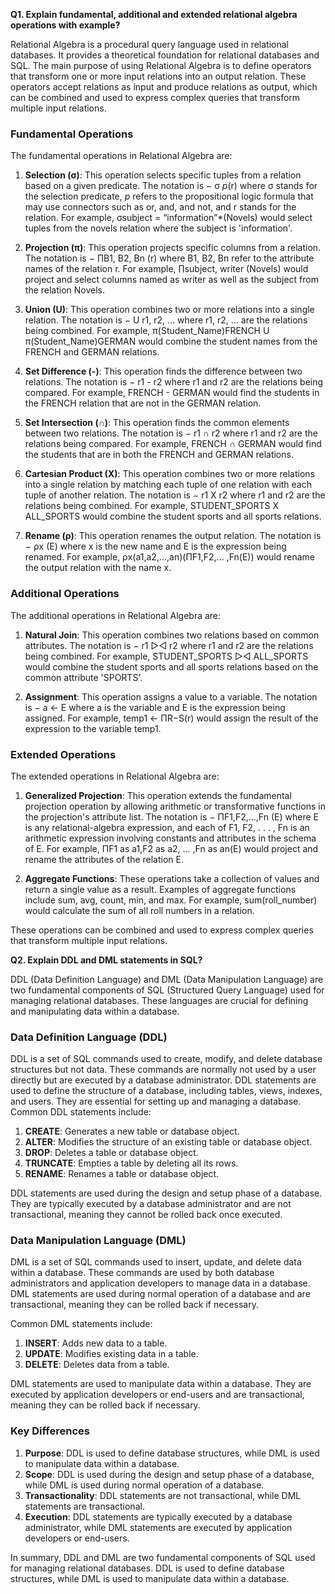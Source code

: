 **Q1. Explain fundamental, additional and extended relational algebra operations with example?**


Relational Algebra is a procedural query language used in relational databases. It provides a theoretical foundation for relational databases and SQL. The main purpose of using Relational Algebra is to define operators that transform one or more input relations into an output relation. These operators accept relations as input and produce relations as output, which can be combined and used to express complex queries that transform multiple input relations.

### Fundamental Operations

The fundamental operations in Relational Algebra are:

1. **Selection (σ)**: This operation selects specific tuples from a relation based on a given predicate. The notation is − σ *p*(r) where σ stands for the selection predicate, *p* refers to the propositional logic formula that may use connectors such as or, and, and not, and r stands for the relation. For example, σsubject = “information”*(Novels) would select tuples from the novels relation where the subject is 'information'.

2. **Projection (π)**: This operation projects specific columns from a relation. The notation is − ∏B1, B2, Bn (r) where B1, B2, Bn refer to the attribute names of the relation r. For example, ∏subject, writer (Novels) would project and select columns named as writer as well as the subject from the relation Novels.

3. **Union (U)**: This operation combines two or more relations into a single relation. The notation is − U r1, r2, ... where r1, r2, ... are the relations being combined. For example, π(Student_Name)FRENCH U π(Student_Name)GERMAN would combine the student names from the FRENCH and GERMAN relations.

4. **Set Difference (-)**: This operation finds the difference between two relations. The notation is − r1 - r2 where r1 and r2 are the relations being compared. For example, FRENCH - GERMAN would find the students in the FRENCH relation that are not in the GERMAN relation.

5. **Set Intersection (∩)**: This operation finds the common elements between two relations. The notation is − r1 ∩ r2 where r1 and r2 are the relations being compared. For example, FRENCH ∩ GERMAN would find the students that are in both the FRENCH and GERMAN relations.

6. **Cartesian Product (X)**: This operation combines two or more relations into a single relation by matching each tuple of one relation with each tuple of another relation. The notation is − r1 X r2 where r1 and r2 are the relations being combined. For example, STUDENT_SPORTS X ALL_SPORTS would combine the student sports and all sports relations.

7. **Rename (ρ)**: This operation renames the output relation. The notation is − ρx (E) where x is the new name and E is the expression being renamed. For example, ρx(a1,a2,...,an)(ΠF1,F2,... ,Fn(E)) would rename the output relation with the name x.

### Additional Operations

The additional operations in Relational Algebra are:

1. **Natural Join**: This operation combines two relations based on common attributes. The notation is − r1 ▷◁ r2 where r1 and r2 are the relations being combined. For example, STUDENT_SPORTS ▷◁ ALL_SPORTS would combine the student sports and all sports relations based on the common attribute 'SPORTS'.

2. **Assignment**: This operation assigns a value to a variable. The notation is − a ← E where a is the variable and E is the expression being assigned. For example, temp1 ← ΠR−S(r) would assign the result of the expression to the variable temp1.

### Extended Operations

The extended operations in Relational Algebra are:

1. **Generalized Projection**: This operation extends the fundamental projection operation by allowing arithmetic or transformative functions in the projection's attribute list. The notation is − ΠF1,F2,...,Fn (E) where E is any relational-algebra expression, and each of F1, F2, . . . , Fn is an arithmetic expression involving constants and attributes in the schema of E. For example, ΠF1 as a1,F2 as a2, ... ,Fn as an(E) would project and rename the attributes of the relation E.

2. **Aggregate Functions**: These operations take a collection of values and return a single value as a result. Examples of aggregate functions include sum, avg, count, min, and max. For example, sum(roll_number) would calculate the sum of all roll numbers in a relation.

These operations can be combined and used to express complex queries that transform multiple input relations.


**Q2. Explain DDL and DML statements in SQL?**


DDL (Data Definition Language) and DML (Data Manipulation Language) are two fundamental components of SQL (Structured Query Language) used for managing relational databases. These languages are crucial for defining and manipulating data within a database.

### Data Definition Language (DDL)

DDL is a set of SQL commands used to create, modify, and delete database structures but not data. These commands are normally not used by a user directly but are executed by a database administrator. DDL statements are used to define the structure of a database, including tables, views, indexes, and users. They are essential for setting up and managing a database. Common DDL statements include:

1. **CREATE**: Generates a new table or database object.
2. **ALTER**: Modifies the structure of an existing table or database object.
3. **DROP**: Deletes a table or database object.
4. **TRUNCATE**: Empties a table by deleting all its rows.
5. **RENAME**: Renames a table or database object.

DDL statements are used during the design and setup phase of a database. They are typically executed by a database administrator and are not transactional, meaning they cannot be rolled back once executed.

### Data Manipulation Language (DML)

DML is a set of SQL commands used to insert, update, and delete data within a database. These commands are used by both database administrators and application developers to manage data in a database. DML statements are used during normal operation of a database and are transactional, meaning they can be rolled back if necessary.

Common DML statements include:

1. **INSERT**: Adds new data to a table.
2. **UPDATE**: Modifies existing data in a table.
3. **DELETE**: Deletes data from a table.

DML statements are used to manipulate data within a database. They are executed by application developers or end-users and are transactional, meaning they can be rolled back if necessary.

### Key Differences

1. **Purpose**: DDL is used to define database structures, while DML is used to manipulate data within a database.
2. **Scope**: DDL is used during the design and setup phase of a database, while DML is used during normal operation of a database.
3. **Transactionality**: DDL statements are not transactional, while DML statements are transactional.
4. **Execution**: DDL statements are typically executed by a database administrator, while DML statements are executed by application developers or end-users.

In summary, DDL and DML are two fundamental components of SQL used for managing relational databases. DDL is used to define database structures, while DML is used to manipulate data within a database.
